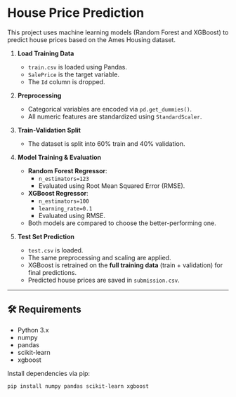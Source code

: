 # House Price Prediction

This project uses machine learning models (Random Forest and XGBoost) to predict house prices based on the Ames Housing dataset.
1. **Load Training Data**
   - `train.csv` is loaded using Pandas.
   - `SalePrice` is the target variable.
   - The `Id` column is dropped.

2. **Preprocessing**
   - Categorical variables are encoded via `pd.get_dummies()`.
   - All numeric features are standardized using `StandardScaler`.

3. **Train-Validation Split**
   - The dataset is split into 60% train and 40% validation.

4. **Model Training & Evaluation**
   - **Random Forest Regressor**:
     - `n_estimators=123`
     - Evaluated using Root Mean Squared Error (RMSE).
   - **XGBoost Regressor**:
     - `n_estimators=100`
     - `learning_rate=0.1`
     - Evaluated using RMSE.
   - Both models are compared to choose the better-performing one.

5. **Test Set Prediction**
   - `test.csv` is loaded.
   - The same preprocessing and scaling are applied.
   - XGBoost is retrained on the **full training data** (train + validation) for final predictions.
   - Predicted house prices are saved in `submission.csv`.

---

## 🛠️ Requirements

- Python 3.x
- numpy
- pandas
- scikit-learn
- xgboost

Install dependencies via pip:

```bash
pip install numpy pandas scikit-learn xgboost
